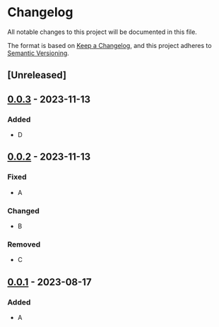 # Changelog

All notable changes to this project will be documented in this file.

The format is based on [Keep a Changelog](https://keepachangelog.com/en/1.0.0/),
and this project adheres to [Semantic Versioning](https://semver.org/spec/v2.0.0.html).

## [Unreleased]

## [0.0.3] - 2023-11-13

### Added

- D

## [0.0.2] - 2023-11-13

### Fixed

- A

### Changed

- B

### Removed

- C

## [0.0.1] - 2023-08-17

### Added

- A

[0.0.3]: https://github.com/chtsai0105/git_practice/compare/v0.0.1...v0.0.3
[0.0.2]: https://github.com/chtsai0105/git_practice/compare/v0.0.1...v0.0.2
[0.0.1]: https://github.com/chtsai0105/git_practice/releases/tag/v0.0.1
